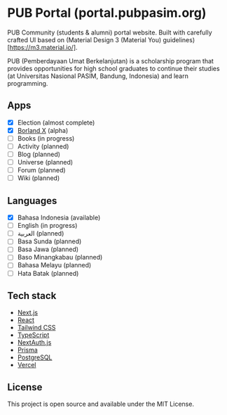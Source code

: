 # PUB Portal (portal.pubpasim.org)

PUB Community (students & alumni) portal website. Built with carefully crafted UI based on (Material Design 3 (Material You) guidelines)[https://m3.material.io/].

PUB (Pemberdayaan Umat Berkelanjutan) is a scholarship program that provides opportunities for high school graduates to continue their studies (at Universitas Nasional PASIM, Bandung, Indonesia) and learn programming.

## Apps
- [x] Election (almost complete)
- [x] [Borland X](https://github.com/romikusumabakti/borland-x) (alpha)
- [ ] Books (in progress)
- [ ] Activity (planned)
- [ ] Blog (planned)
- [ ] Universe (planned)
- [ ] Forum (planned)
- [ ] Wiki (planned)

## Languages
- [x] Bahasa Indonesia (available)
- [ ] English (in progress)
- [ ] العربية (planned)
- [ ] Basa Sunda (planned)
- [ ] Basa Jawa (planned)
- [ ] Baso Minangkabau (planned)
- [ ] Bahasa Melayu (planned)
- [ ] Hata Batak (planned)

## Tech stack

- [Next.js](https://nextjs.org/)
- [React](https://reactjs.org/)
- [Tailwind CSS](https://tailwindcss.com/)
- [TypeScript](https://www.typescriptlang.org/)
- [NextAuth.js](https://next-auth.js.org/)
- [Prisma](https://www.prisma.io/)
- [PostgreSQL](https://www.postgresql.org/)
- [Vercel](https://vercel.com/)

## License

This project is open source and available under the MIT License.